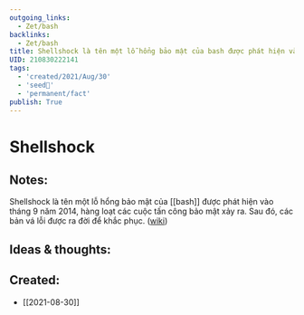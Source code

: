 ```yaml
---
outgoing_links:
  - Zet/bash
backlinks:
  - Zet/bash
title: Shellshock là tên một lỗ hổng bảo mật của bash được phát hiện vào tháng 9 năm 2014
UID: 210830222141
tags:
  - 'created/2021/Aug/30'
  - 'seed🥜'
  - 'permanent/fact'
publish: True
---
```

# Shellshock

## Notes:
Shellshock là tên một lỗ hổng bảo mật của [[bash]] được phát hiện vào tháng 9 năm 2014, hàng loạt các cuộc tấn công bảo mật xảy ra. Sau đó, các bản vá lỗi được ra đời để khắc phục. ([wiki](https://www.codehub.com.vn/Bash-va-Shell-khac-nhau-nhu-the-nao))

## Ideas & thoughts:
## Created:
- [[2021-08-30]]
